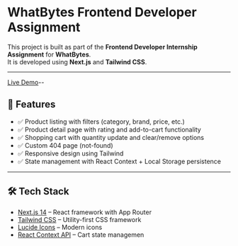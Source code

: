 # WhatBytes Frontend Developer Assignment

This project is built as part of the **Frontend Developer Internship Assignment** for **WhatBytes**.  
It is developed using **Next.js** and **Tailwind CSS**.

---
[Live Demo](https://what-bytes-next-app.vercel.app/)--

## 🚀 Features

- ✅ Product listing with filters (category, brand, price, etc.)
- ✅ Product detail page with rating and add-to-cart functionality
- ✅ Shopping cart with quantity update and clear/remove options
- ✅ Custom 404 page (not-found)
- ✅ Responsive design using Tailwind
- ✅ State management with React Context + Local Storage persistence

---

## 🛠️ Tech Stack

- [Next.js 14](https://nextjs.org/) – React framework with App Router
- [Tailwind CSS](https://tailwindcss.com/) – Utility-first CSS framework
- [Lucide Icons](https://lucide.dev/) – Modern icons
- [React Context API](https://react.dev/reference/react/useContext) – Cart state managemen
